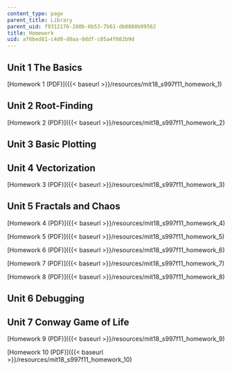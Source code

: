 ```yaml
---
content_type: page
parent_title: Library
parent_uid: f9312176-280b-6b53-7b61-db0880b99562
title: Homework
uid: af6bed81-c4d0-d0aa-0ddf-c05a4f082b9d
---
```


Unit 1 The Basics
-----------------

[Homework 1 (PDF)]({{< baseurl >}}/resources/mit18_s997f11_homework_1)

Unit 2 Root-Finding
-------------------

[Homework 2 (PDF)]({{< baseurl >}}/resources/mit18_s997f11_homework_2)

Unit 3 Basic Plotting
---------------------

Unit 4 Vectorization
--------------------

[Homework 3 (PDF)]({{< baseurl >}}/resources/mit18_s997f11_homework_3)

Unit 5 Fractals and Chaos
-------------------------

[Homework 4 (PDF)]({{< baseurl >}}/resources/mit18_s997f11_homework_4)

[Homework 5 (PDF)]({{< baseurl >}}/resources/mit18_s997f11_homework_5)

[Homework 6 (PDF)]({{< baseurl >}}/resources/mit18_s997f11_homework_6)

[Homework 7 (PDF)]({{< baseurl >}}/resources/mit18_s997f11_homework_7)

[Homework 8 (PDF)]({{< baseurl >}}/resources/mit18_s997f11_homework_8)

Unit 6 Debugging
----------------

Unit 7 Conway Game of Life
--------------------------

[Homework 9 (PDF)]({{< baseurl >}}/resources/mit18_s997f11_homework_9)

[Homework 10 (PDF)]({{< baseurl >}}/resources/mit18_s997f11_homework_10)